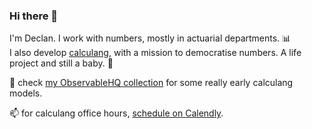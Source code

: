 ### Hi there 👋
I'm Declan. I work with numbers, mostly in actuarial departments. 📊  
I also develop [calculang](https://github.com/calculang/calculang), with a mission to democratise numbers. A life project and still a baby. :seedling:

:hatching_chick: check [my ObservableHQ collection](https://observablehq.com/collection/@declann/calculang) for some really early calculang models.

📫 for calculang office hours, [schedule on Calendly](https://calendly.com/dcnconsulting/calculang-office-hours-20).

<!--
**declann/declann** is a ✨ _special_ ✨ repository because its `README.md` (this file) appears on your GitHub profile.

Here are some ideas to get you started:

- 🔭 I’m currently working on ...
- 🌱 I’m currently learning ...
- 👯 I’m looking to collaborate on ...
- 🤔 I’m looking for help with ...
- 💬 Ask me about ...
- 📫 How to reach me: ...
- 😄 Pronouns: ...
- ⚡ Fun fact: ...
-->
